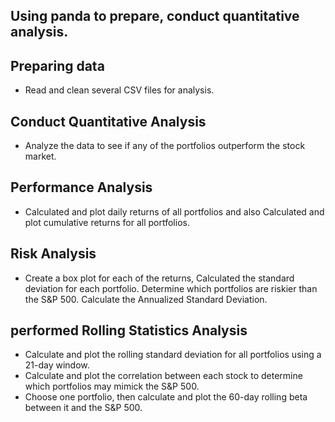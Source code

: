 ## Using panda to prepare, conduct quantitative analysis.

## Preparing data 
-  Read and clean several CSV files for analysis.

## Conduct Quantitative Analysis
- Analyze the data to see if any of the portfolios outperform the stock market.

## Performance Analysis
- Calculated and plot daily returns of all portfolios and also Calculated and plot cumulative returns for all portfolios.

## Risk Analysis
- Create a box plot for each of the returns, Calculated the standard deviation for each portfolio. Determine which portfolios are riskier than the S&P 500. Calculate the Annualized Standard Deviation.

## performed Rolling Statistics Analysis 
- Calculate and plot the rolling standard deviation for all portfolios using a 21-day window.
- Calculate and plot the correlation between each stock to determine which portfolios may mimick the S&P 500.
- Choose one portfolio, then calculate and plot the 60-day rolling beta between it and the S&P 500.
